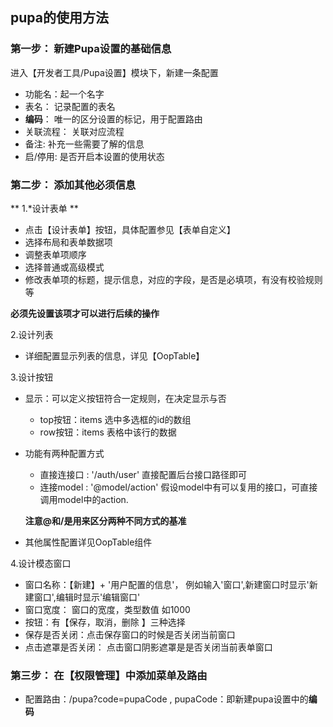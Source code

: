 
## pupa的使用方法

### 第一步： 新建Pupa设置的基础信息

进入【开发者工具/Pupa设置】模块下，新建一条配置

- 功能名：起一个名字
- 表名： 记录配置的表名
- **编码**： 唯一的区分设置的标记，用于配置路由
- 关联流程： 关联对应流程
- 备注:  补充一些需要了解的信息
- 启/停用: 是否开启本设置的使用状态

### 第二步： 添加其他必须信息
** 1.*设计表单 **
- 点击【设计表单】按钮，具体配置参见【表单自定义】
- 选择布局和表单数据项
- 调整表单项顺序
- 选择普通或高级模式
- 修改表单项的标题，提示信息，对应的字段，是否是必填项，有没有校验规则等

**必须先设置该项才可以进行后续的操作**

2.设计列表
- 详细配置显示列表的信息，详见【OopTable】

3.设计按钮
- 显示：可以定义按钮符合一定规则，在决定显示与否
  - top按钮：items 选中多选框的id的数组
  - row按钮：items 表格中该行的数据
- 功能有两种配置方式
  - 直接连接口 : '/auth/user' 直接配置后台接口路径即可
  - 连接model :  '@model/action' 假设model中有可以复用的接口，可直接调用model中的action.
  
  **注意@和/是用来区分两种不同方式的基准**
- 其他属性配置详见OopTable组件

4.设计模态窗口
- 窗口名称：【新建】+ '用户配置的信息'， 例如输入'窗口',新建窗口时显示'新建窗口',编辑时显示'编辑窗口'
- 窗口宽度： 窗口的宽度，类型数值 如1000
- 按钮：有【保存，取消，删除 】三种选择
- 保存是否关闭：点击保存窗口的时候是否关闭当前窗口
- 点击遮罩是否关闭： 点击窗口阴影遮罩是是否关闭当前表单窗口

### 第三步： 在【权限管理】中添加菜单及路由

- 配置路由：/pupa?code=pupaCode , pupaCode：即新建pupa设置中的**编码**

